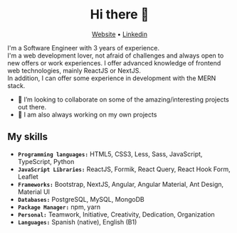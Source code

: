 <h1 align="center">Hi there 👋</h1>

<p align="center">
  <a href="https://portfolio-v2-swart-zeta.vercel.app/">Website</a> •
  <a href="https://www.linkedin.com/in/acm97/">Linkedin</a>
</p>


I'm a Software Engineer with 3 years of experience.\
I'm a web development lover, not afraid of challenges and always open to new offers or work experiences.
I offer advanced knowledge of frontend web technologies, mainly ReactJS or NextJS.\
In addition, I can offer some experience in development with the MERN stack.

- 👯 I’m looking to collaborate on some of the amazing/interesting projects out there.
- 🌱 I am also always working on my own projects

## My skills

- **``Programming languages:``** HTML5, CSS3, Less, Sass, JavaScript, TypeScript, Python
- **``JavaScript Libraries:``** ReactJS, Formik, React Query, React Hook Form, Leaflet
- **``Frameworks:``** Bootstrap, NextJS, Angular, Angular Material, Ant Design, Material UI
- **``Databases:``** PostgreSQL, MySQL, MongoDB
- **``Package Manager:``** npm, yarn
- **``Personal:``** Teamwork, Initiative, Creativity, Dedication, Organization
- **``Languages:``** Spanish (native), English (B1)
